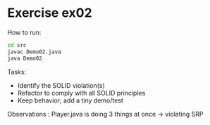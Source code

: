 # Exercise ex02

How to run:
```bash
cd src
javac Demo02.java
java Demo02
```

Tasks:
- Identify the SOLID violation(s)
- Refactor to comply with all SOLID principles
- Keep behavior; add a tiny demo/test


Observations : 
Player.java is doing 3 things at once -> violating SRP
